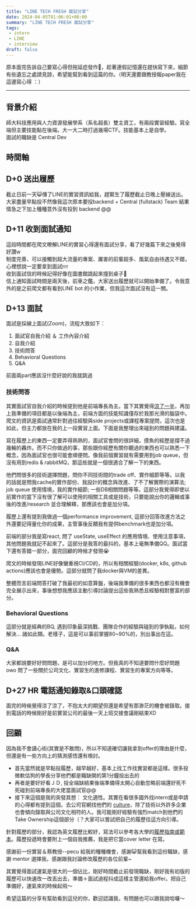 ```yaml
---
title: "LINE TECH FRESH 面試分享"
date: 2024-04-05T01:06:01+08:00
summary: "LINE TECH FRESH 面試分享"
tags:
 - intern
 - LINE
 - interview
draft: false
---
```

原本面完告訴自己要寫心得但拖延症發作🫠，趁著連假記憶還在趕快寫下來，細節有些遺忘之處請見諒，希望能幫到看到這篇的你。（明天還要跟教授報paper我在這邊寫心得 ：）
 
---  
## 背景介紹
師大科技應用與人力資源發展學系（系名超長）雙主資工，有兩段實習經驗。寫全端但主要技能點在後端。大一大二時打過幾場CTF。技能基本上是自學。  
面試的職缺是 Central Dev

## 時間軸
## D+0 送出履歷
截止日前一天😺傳了LINE的實習資訊給我，趕緊生了履歷截止日晚上壓線送出。大家盡量早點投不然像我這次原本要投backend + Central (fullstack) Team 結果情急之下加上種種意外沒有投到 backend @@
## D+11 收到面試通知
這段時間都在爬文暸解LINE的實習心得還有面試分享，看了好幾篇下來之後覺得好讚w  
制度完善、可以接觸到超大流量的專案、厲害的前輩超多、風氣自由待遇又不錯，心裡想說一定要拿到面試rrr  
收到面試信的時候記得好像在圖書館跳起來撞到桌子🤣  
信上通知面試時間是兩天後，前車之鑑，大家送出履歷就可以開始準備了。令我意外的是之前爬文都有看到LINE bot 的小作業，但我這次面試沒有這一關。
## D+13 面試
面試是採線上面試(Zoom)，流程大致如下：
1. 面試官自我介紹 ＆ 工作內容介紹
2. 自我介紹
3. 技術問答
4. Behavioral Questions
5. Q&A  

前面兩part應該沒什麼好說的我就跳過  
### 技術問答
其實面試官自我介紹的時候提到他是前端專長為主。當下其實覺得[涼了一半](#背景介紹)，再加上我準備的項目都是以後端為主，前端方面的技能知識僅存於我那光滑的腦袋中。  
爬文的資訊是面試通常針對過往經驗與side projects或課程專案提問，這次也是如此，但主力都放在我的上一段實習上面。下面是我整理出來碰到的問題與建議。  

寫在履歷上的東西一定要弄得熟熟的，面試官會問的很詳細，摸魚的經歷是撐不過幾輪的轟炸。而不只你做過的事，那些跟你經歷有關你聽過的東西也可以熟悉一下概念，因為面試官也很可能會順便問。像我前個實習就有需要用到job queue，但沒有用到redis & rabbitMQ，那這些就是一個很適合了解一下的東西。  

他們問很多的技術選擇問題，問你不同技術間的trade off、實作細節等等。以我的話就是問我cache的實作部份、我設計的概念與改進、了不了解實際的演算法; job queue 使用情境，我的實作細節; 一些DB相關問題等等。這部分我覺得即使以前實作的當下沒有很了解可以使用的相關工具或是技術，只要能說出你的邏輯或事後的改進/research 並合理解釋，那應該也會是加分項。  

履歷上還有提到我做過一個performance improvement, 這部分回答改進方法之外還要記得量化你的成果，主管事後反饋我有提供benchmark也是加分項。

前端的部分我是寫react, 問了 useState, useEffect 的應用情境、使用注意事項，其他問題我就記不起來了。這部分是我答的最抖的，基本上毫無準備QQ。面試當下還有答錯一部分，面完回顧的時候才發現😭    

爬文的時候發現LINE好像蠻重視CI/CD的，所以有相關經驗(docker, k8s, github actions)應該也會是優勢。這部分就問了我docker與VM的差異。  

整體而言前端問答打破了我最初的如意算盤，後端我準備的很多東西也都沒有機會完全展示出來，事後想想我應該主動引導討論提出這些我熟悉且經驗相對豐富的部分。  
### Behavioral Questions
這部分就是經典的BQ, 遇到印象最深挑戰、團隊合作的經驗與碰到的爭執點，如何解決... 諸如此類。老樣子，這是可以事前掌握80~90%的，別出事出在這。

### Q&A
大家都說要好好問問題，是可以加分的地方。但我真的不知道要問什麼好問題 owo 
問了一些關於公司文化、實習生的進修課程、實習生的專案方向等等。

## D+27 HR 電話通知錄取&口頭確認
面完的時候覺得涼了涼了，不抱太大的期望但還是希望有那渺茫的機會被錄取。接到電話的時候剛好是前實習公司的最後一天上班交接會議剛結束XD  

## 回顧
因為我不會讀心術(其實是不敢問)，所以不知道確切讓我拿到offer的理由是什麼，但還是有一些方向上的猜測感悟還有檢討。  

- 首先當然就是早點投履歷，越早越好，基本上找工作找實習都是這樣。很多投微軟估狗的學長分享他們都是職缺開的第1分鐘投出去的
- 再者是要好好看ＪＤ, 投全端缺結果後端準備得太開心自動忽略前端還好死不死碰到前端專長的大佬當面試官@@  
- 接下來這個是我的突發其想： 文化適性。其實在看很多國外找intern或是申請的心得都有提到這個，去公司官網找他們的 [culture](https://engineering.linecorp.com/en/culture)，除了技術以外許多企業也會傾向錄取與公司文化相符的人。我可能剛好經驗有強烈match到他們的 Take Ownership這個部分（？大家可以嘗試把自己的履歷往這方向引導。  
 
針對履歷的部分，我認為英文履歷比較好，寫法可以參考各大學的[履歷指南或範本](https://www.cmu.edu/career/students-and-alumni/resource-library/resumes-and-cover-letters/index.html)。履歷投遞時會要附上一個自我推薦，我是把它當cover letter 在寫。  

感謝前一份實習＆蔡教授--pecu 給我的種種機會，感謝😺幫我看到這份職缺，感謝 mentor 選擇我，感謝跟我討論修改履歷的各位前輩~

其實覺得面試運氣是很大的一個佔比，剛好時間截止前發現職缺，剛好我有初版的履歷可以快速改一改丟出去，準備＋面試過程抖成這樣主管還給我offer。把自己準備好，運氣來的時候起飛～

希望這篇的分享有幫助看到這兒的你，歡迎認識我，有問題也可以跟我說哈囉～